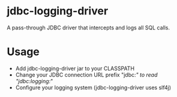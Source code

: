 # jdbc-logging-driver
A pass-through JDBC driver that intercepts and logs all SQL calls.


# Usage
- Add jdbc-logging-driver jar to your CLASSPATH
- Change your JDBC connection URL prefix "jdbc:*" to read "jdbc:logging:*"
- Configure your logging system (jdbc-logging-driver uses slf4j)

